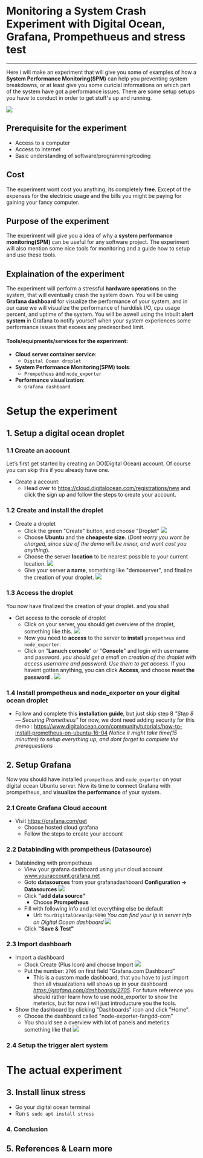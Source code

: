 # Monitoring a System Crash Experiment with Digital Ocean, Grafana, Prompethueus and stress test
___

Here i will make an experiment that will give you some of examples of how a **System Performance Monitoring(SPM)** can help you preventing system breakdowns, or at least give you some curicial informations on which part of the system have got a performance issues. There are some setup setups you have to conduct in order to get stuff's up and running.

![](https://camo.githubusercontent.com/d010ea19c70677a0bfd8a64fc01d2b0948e1ffc1/687474703a2f2f646f63732e67726166616e612e6f72672f6173736574732f696d672f66656174757265732f64617368626f6172645f6578312e706e67)

## Prerequisite for the experiment
* Access to a computer
* Access to internet
* Basic understanding of software/programming/coding

## Cost
The experiment wont cost you anything, its completely **free**. Except of the expenses for the electricic usage and the bills you might be paying for gaining your fancy computer.

## Purpose of the experiment
The experiment will give you a idea of why a **system performance monitoring(SPM)** can be useful for any software project. The experiment will also mention some nice tools for monitoring and a guide how to setup and use these tools.

## Explaination of the experiment
The experiment will perform a stressful **hardware operations** on the system, that will eventually crash the system down. You will be using **Grafana dashboard** for visualize the performance of your system, and in our case we will visualize the performance of harddisk I/O, cpu usage percent, and uptime of the system. You will be aswell using the inbuilt **alert system** in Grafana to notify yourself when your system experiences some performance issues that excees any predescribed limit.

#### Tools/equipments/services for the experiment:
* **Cloud server container service**:  
  * `Digital Ocean droplet`
* **System Performance Monitoring(SPM) tools**: 
  * `Prompetheus` and `node_exporter`
* **Performance visualization**: 
  * `Grafana dashboard`

# Setup the experiment
## 1. Setup a digital ocean droplet

### 1.1 Create an account 
Let’s first get started by creating an DO(Digital Ocean) account. Of course you can skip this if you already have one.
- Create a account:
  - Head over to https://cloud.digitalocean.com/registrations/new and click the sign up and follow the steps to create your account.

### 1.2 Create and install the droplet
- Create a droplet
  - Click the green "Create" button, and choose "Droplet"
![](https://i.gyazo.com/0afe05f2000ffc93007ac62fa27e2db8.png)
  - Choose **Ubuntu** and the **cheapeste size**. (*Dont worry you wont be charged, since size of the demo will be minor, and wont cost you anything*). 
  - Choose the server **location** to be nearest possible to your current location. 
![](https://i.gyazo.com/851bae785a8062b9788c056dc8c0f399.png)
  - Give your server **a name**, something like "demoserver", and finalize the creation of your droplet.
![](https://i.gyazo.com/c84ee66589842dc18438d367d0e34c2f.png)

### 1.3 Access the droplet
You now have finalized the creation of your droplet. and you shall 
- Get access to the console of droplet
  - Click on your server, you should get overview of the droplet, something like this.
![](https://i.gyazo.com/3a269db81d8f4b714ee377f912534d80.png)
  - Now you need to **access** to the server to **install** `prompetheus` and `node_exporter`. 
  - Click on "**Lanuch console**" or "**Console**" and login with username and password. *you should get a email on creation of the droplet with access username and password. Use them to get access*. If you havent gotten anything, you can click **Access**, and choose **reset the password** .
![](https://i.gyazo.com/7e4a6cadb6c8d7151fcf628827d4cf18.png)

### 1.4 Install prompetheus and node_exporter on your digital ocean droplet

  - Follow and complete this **installation guide**, but just skip step 8 *"Step 8 — Securing Prometheus"* for now, we dont need adding security for this demo  :
https://www.digitalocean.com/community/tutorials/how-to-install-prometheus-on-ubuntu-16-04
*Notice it might take time(15 minuttes) to setup everything up, and dont forget to complete the prerequestions*

## 2. Setup Grafana

Now you should have installed `prompetheus` and `node_exporter` on your digital ocean Ubuntu server. Now its time to connect Grafana with prompetheus, and **visualize the performance** of your system. 

### 2.1 Create Grafana Cloud account
- Visit https://grafana.com/get
    - Choose hosted cloud grafana
    - Follow the steps to create your account

### 2.2 Databinding with prompetheus (Datasource)

- Databinding with prompetheus
  - View your grafana dashboard using your cloud account www.youraccount.grafana.net
  - Goto **datasources** from your grafanadashboard **Configuration -> Datasources**
 ![](https://i.gyazo.com/890d62414916a0c2b8461a806e7ea3aa.png)
  - Click **"add data source"**
    - Choose **Prompetheus**
  - Fill with following info and let everything else be default 
    - Url: `YourDigitalOceanIp:9090` *You can find your ip in server info on Digital Ocean dashboard* 
    ![](https://i.gyazo.com/ac5f98369dfcbdae4ad85138dbdb34aa.png)
  - Click **"Save & Test"**

### 2.3 Import dashboarh
- Import a dashboard
  - Clock Create (Plus Icon) and choose Import
![](https://i.gyazo.com/d6947d5a3cd2b1fc17ad0ba8c3123e1f.png)
  - Put the number:  `2705` on first field "Grafana.com Dashboard" 
    - This is a custom made dashboard, that you have to just import then all visualzations will shows up in your dashboard *https://grafana.com/dashboards/2705*. For future reference you should rather learn how to use node_exporter to show the meterics, but for now i will just introducture you the tools. 
- Show the dashboard by clicking "Dashboards" icon and click "Home".
  - Choose the dashboard called "node-exporter-fangdd-com"
  - You should see a overview with lot of panels and meterics something like that
![](https://i.gyazo.com/fe94217957dbe60956fcfa4f716f3857.png)


### 2.4 Setup the trigger alert system

# The actual experiment 
## 3. Install linux stress
- Go your digital ocean terminal
- Run `$ sudo apt install stress`

### 4. Conclusion

## 5. References & Learn more



